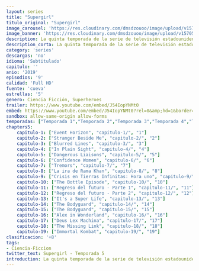 ```yaml
---
layout: series
title: "Supergirl"
titulo_original: "Supergirl"
image_carousel: 'https://res.cloudinary.com/dmsdzouoo/image/upload/v1570590546/supergirl-min_zkjnni.jpg'
image_banner: 'https://res.cloudinary.com/dmsdzouoo/image/upload/v1570590546/NOTAS3-783x385-min_zhqyrt.jpg'
description: La quinta temporada de la serie de televisión estadounidense Supergirl, que se basa en el personaje de DC Comics Kara Zor-El / Supergirl, se estrenó en Estados Unidos en The CW el 6 de octubre de 2019. Se desarrolla en el Arrowverso, compartiendo continuidad con las otras series de televisión de la franquicia. La temporada es producida por Berlanti Productions, Warner Bros. Television y DC Entertainment.
description_corta: La quinta temporada de la serie de televisión estadounidense Supergirl, que se basa en el personaje de DC Comics Kara Zor-El / Supergirl, se estrenó en Estados Unidos en The CW el 6 de octubre de 2019. Se desarrolla en el Arrowverso, compartiendo continuidad con las..
category: 'series'
descargas: 'no'
idioma: 'Subtitulado'
capitulo: ''
anio: '2019'
episodios: '9'
calidad: 'Full HD'
fuente: 'cueva'
estrellas: '5'
genero: Ciencia Ficción, Superheroes
trailer: https://www.youtube.com/embed/J54IopYNMt0
embed: https://www.youtube.com/embed/J54IopYNMt0?rel=0&amp;hd=1&border=0&wmode=opaque&enablejsapi=1&modestbranding=1&controls=1&showinfo=1
sandbox: allow-same-origin allow-forms 
temporadas: ["Temporada 1","Temporada 2","Temporada 3","Temporada 4","Temporada 5"]
chapters5:
    capitulo-1: ["Event Horizon", "capitulo-1/", "1"]
    capitulo-2: ["Stranger Beside Me", "capitulo-2/", "2"]
    capitulo-3: ["Blurred Lines", "capitulo-3/", "3"]
    capitulo-4: ["In Plain Sight", "capitulo-4/", "4"]
    capitulo-5: ["Dangerous Liaisons", "capitulo-5/", "5"]
    capitulo-6: ["Confidence Women", "capitulo-6/", "6"]
    capitulo-7: ["Tremors", "capitulo-7/", "7"]
    capitulo-8: ["La ira de Rama Khan", "capitulo-8/", "8"]
    capitulo-9: ["Crisis en Tierras Infinitas: Hora uno", "capitulo-9/", "9"]
    capitulo-10: ["The Bottle Episode", "capitulo-10/", "10"]
    capitulo-11: ["Regreso del futuro - Parte 1", "capitulo-11/", "11"]
    capitulo-12: ["Regreso del futuro - Parte 2", "capitulo-12/", "12"]
    capitulo-13: ["It's a Super Life", "capitulo-13/", "13"]
    capitulo-14: ["The Bodyguard", "capitulo-14/", "14"]
    capitulo-15: ["The Bodyguard", "capitulo-15/", "15"]
    capitulo-16: ["Alex in Wonderland", "capitulo-16/", "16"]
    capitulo-17: ["Deus Lex Machina", "capitulo-17/", "17"]
    capitulo-18: ["The Missing Link", "capitulo-18/", "18"]
    capitulo-19: ["Immortal Kombat", "capitulo-19/", "19"]
clasificacion: '+8'
tags:
- Ciencia-Ficcion
twitter_text: Supergirl - Temporada 5
introduction: La quinta temporada de la serie de televisión estadounidense Supergirl, que se basa en el personaje de DC Comics Kara Zor-El / Supergirl, se estrenó en Estados Unidos en The CW el 6 de octubre de 2019. Se desarrolla en el Arrowverso, compartiendo continuidad con las
---
```












